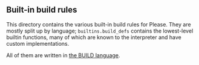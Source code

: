 Built-in build rules
--------------------

This directory contains the various built-in build rules for Please.
They are mostly split up by language; `builtins.build_defs` contains the
lowest-level builtin functions, many of which are known to the interpreter
and have custom implementations.

All of them are written in [the BUILD language](https://please.build/language.html).
